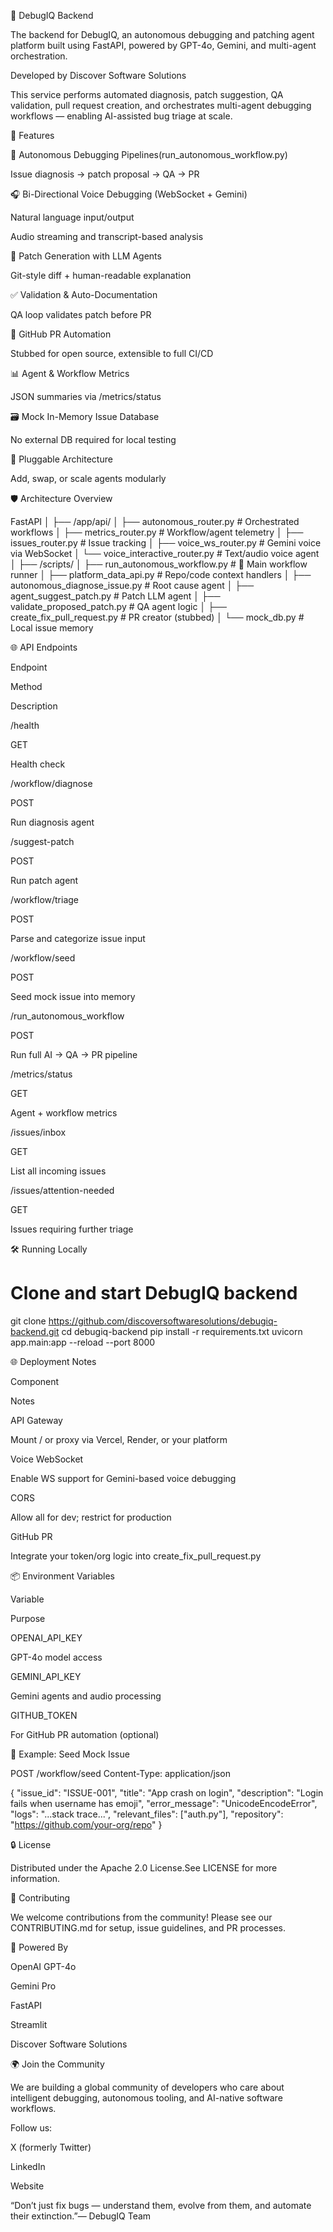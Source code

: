 🧠 DebugIQ Backend

The backend for DebugIQ, an autonomous debugging and patching agent platform built using FastAPI, powered by GPT-4o, Gemini, and multi-agent orchestration.

Developed by Discover Software Solutions

This service performs automated diagnosis, patch suggestion, QA validation, pull request creation, and orchestrates multi-agent debugging workflows — enabling AI-assisted bug triage at scale.

🚀 Features

🤖 Autonomous Debugging Pipelines(run_autonomous_workflow.py)

Issue diagnosis → patch proposal → QA → PR

🎧 Bi-Directional Voice Debugging (WebSocket + Gemini)

Natural language input/output

Audio streaming and transcript-based analysis

💪 Patch Generation with LLM Agents

Git-style diff + human-readable explanation

✅ Validation & Auto-Documentation

QA loop validates patch before PR

🔗 GitHub PR Automation

Stubbed for open source, extensible to full CI/CD

📊 Agent & Workflow Metrics

JSON summaries via /metrics/status

🗃️ Mock In-Memory Issue Database

No external DB required for local testing

🔌 Pluggable Architecture

Add, swap, or scale agents modularly

🛡️ Architecture Overview

FastAPI
│
├── /app/api/
│   ├── autonomous_router.py         # Orchestrated workflows
│   ├── metrics_router.py            # Workflow/agent telemetry
│   ├── issues_router.py             # Issue tracking
│   ├── voice_ws_router.py           # Gemini voice via WebSocket
│   └── voice_interactive_router.py  # Text/audio voice agent
│
├── /scripts/
│   ├── run_autonomous_workflow.py     # 🧠 Main workflow runner
│   ├── platform_data_api.py           # Repo/code context handlers
│   ├── autonomous_diagnose_issue.py   # Root cause agent
│   ├── agent_suggest_patch.py         # Patch LLM agent
│   ├── validate_proposed_patch.py     # QA agent logic
│   ├── create_fix_pull_request.py     # PR creator (stubbed)
│   └── mock_db.py                     # Local issue memory

🌐 API Endpoints

Endpoint

Method

Description

/health

GET

Health check

/workflow/diagnose

POST

Run diagnosis agent

/suggest-patch

POST

Run patch agent

/workflow/triage

POST

Parse and categorize issue input

/workflow/seed

POST

Seed mock issue into memory

/run_autonomous_workflow

POST

Run full AI → QA → PR pipeline

/metrics/status

GET

Agent + workflow metrics

/issues/inbox

GET

List all incoming issues

/issues/attention-needed

GET

Issues requiring further triage

🛠️ Running Locally

# Clone and start DebugIQ backend
git clone https://github.com/discoversoftwaresolutions/debugiq-backend.git
cd debugiq-backend
pip install -r requirements.txt
uvicorn app.main:app --reload --port 8000

🌐 Deployment Notes

Component

Notes

API Gateway

Mount / or proxy via Vercel, Render, or your platform

Voice WebSocket

Enable WS support for Gemini-based voice debugging

CORS

Allow all for dev; restrict for production

GitHub PR

Integrate your token/org logic into create_fix_pull_request.py

📦 Environment Variables

Variable

Purpose

OPENAI_API_KEY

GPT-4o model access

GEMINI_API_KEY

Gemini agents and audio processing

GITHUB_TOKEN

For GitHub PR automation (optional)

🧲 Example: Seed Mock Issue

POST /workflow/seed
Content-Type: application/json

{
  "issue_id": "ISSUE-001",
  "title": "App crash on login",
  "description": "Login fails when username has emoji",
  "error_message": "UnicodeEncodeError",
  "logs": "...stack trace...",
  "relevant_files": ["auth.py"],
  "repository": "https://github.com/your-org/repo"
}

🔒 License

Distributed under the Apache 2.0 License.See LICENSE for more information.

🤝 Contributing

We welcome contributions from the community! Please see our CONTRIBUTING.md for setup, issue guidelines, and PR processes.

🧠 Powered By

OpenAI GPT-4o

Gemini Pro

FastAPI

Streamlit

Discover Software Solutions

🌍 Join the Community

We are building a global community of developers who care about intelligent debugging, autonomous tooling, and AI-native software workflows.

Follow us:

X (formerly Twitter)

LinkedIn

Website

“Don’t just fix bugs — understand them, evolve from them, and automate their extinction.”— DebugIQ Team

